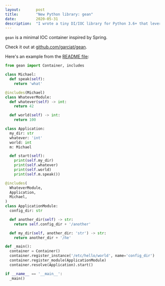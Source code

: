 ```yaml
---
layout:       post
title:        "New Python library: gean"
date:         2020-05-31
description:  "I wrote a tiny DI/IOC library for Python 3.6+ that leverages Type Hints"
---
```


`gean` is a minimal IOC container inspired by Spring.

Check it out at [github.com/garciat/gean](https://github.com/Garciat/gean).

Here's an example from the [README file](https://github.com/Garciat/gean/blob/master/README.md):

```python
from gean import Container, includes

class Michael:
  def speak(self):
    return 'what'

@includes(Michael)
class WhateverModule:
  def whatever(self) -> int:
    return 42

  def world(self) -> int:
    return 100

class Application:
  my_dir: str
  whatever: 'int'
  world: int
  m: Michael

  def start(self):
    print(self.my_dir)
    print(self.whatever)
    print(self.world)
    print(self.m.speak())

@includes(
  WhateverModule,
  Application,
  Michael,
)
class ApplicationModule:
  config_dir: str

  def another_dir(self) -> str:
    return self.config_dir + '/another'

  def my_dir(self, another_dir: 'str') -> str:
    return another_dir + '/ñe'

def _main():
  container = Container()
  container.register_instance('/etc/hello/world', name='config_dir')
  container.register_module(ApplicationModule)
  container.resolve(Application).start()

if __name__ == '__main__':
  _main()
````
